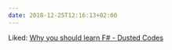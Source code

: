 ```yaml
---
date: 2018-12-25T12:16:13+02:00
---
```


Liked: [Why you should learn F# - Dusted Codes](https://dusted.codes/why-you-should-learn-fsharp)
